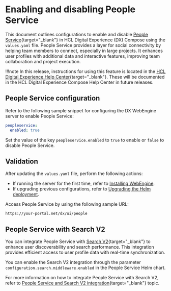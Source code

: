# Enabling and disabling People Service

This document outlines configurations to enable and disable [People Service](https://help.hcl-software.com/digital-experience/9.5/latest/extend_dx/integration/people_service/){target="_blank"} in HCL Digital Experience (DX) Compose using the `values.yaml` file. People Service provides a layer for social connectivity by helping team members to connect, especially in large projects. It enhances user profiles with additional data and interactive features, improving team collaboration and project execution.

!!!note
    In this release, instructions for using this feature is located in the [HCL Digital Experience Help Center](https://help.hcl-software.com/digital-experience/9.5/latest/extend_dx/integration/people_service/){target="_blank"}. These will be documented in the HCL Digital Experience Compose Help Center in future releases.

## People Service configuration

Refer to the following sample snippet for configuring the DX WebEngine server to enable People Service:

```yaml
peopleservice:
  enabled: true
```

Set the value of the key `peopleservice.enabled` to `true` to enable or `false` to disable People Service.

## Validation

After updating the `values.yaml` file, perform the following actions:

- If running the server for the first time, refer to [Installing WebEngine](../../install/kubernetes_deployment/install.md).
- If upgrading previous configurations, refer to [Upgrading the Helm deployment](../working_with_compose/helm_upgrade_values.md).

Access People Service by using the following sample URL:

```link
https://your-portal.net/dx/ui/people
```

## People Service with Search V2

You can integrate People Service with [Search V2](https://help.hcl-software.com/digital-experience/9.5/latest/build_sites/search_v2/){target="_blank"} to enhance user discoverability and search performance. This integration provides efficient access to user profile data with real-time synchronization.

You can enable the Search V2 integration through the parameter `configuration.search.middleware.enabled` in the People Service Helm chart.

For more information on how to integrate People Service with Search V2, refer to [People Service and Search V2 integration](https://help.hcl-software.com/digital-experience/9.5/latest/extend_dx/integration/people_service/integration/people_service_search_v2_integration/){target="_blank"} topic.